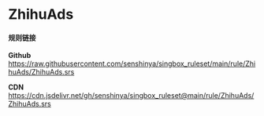 # ZhihuAds

#### 规则链接

**Github**
https://raw.githubusercontent.com/senshinya/singbox_ruleset/main/rule/ZhihuAds/ZhihuAds.srs

**CDN**
https://cdn.jsdelivr.net/gh/senshinya/singbox_ruleset@main/rule/ZhihuAds/ZhihuAds.srs